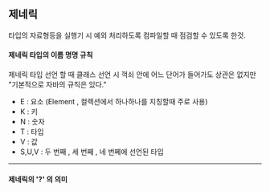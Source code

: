 ## 제네릭 <Generic>

타입의 자료형등을 실행기 시 예외 처리하도록 컴파일할 때 점검할 수 있도록 한것.

#### 제네릭 타입의 이름 명명 규칙

제네릭 타입 선언 할 때 클래스 선언 시 꺽쇠 안에 어느 단어가 들어가도 상관은 없지만 "기본적으로 자바의 규칙은 있다."

- E : 요소 (Element , 컬렉션에서 하나하나를 지칭할때 주로 사용)
- K : 키
- N : 숫자
- T : 타입
- V : 값
- S,U,V : 두 번째 , 세 번째 , 네 번쩨에 선언된 타입

-----


#### 제네릭의 '?' 의 의미


